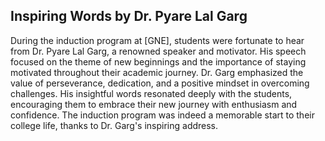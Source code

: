 ## Inspiring Words by Dr. Pyare Lal Garg

During the induction program at [GNE], students were fortunate to hear from Dr. Pyare Lal Garg, a renowned speaker and motivator. His speech focused on the theme of new beginnings and the importance of staying motivated throughout their academic journey. Dr. Garg emphasized the value of perseverance, dedication, and a positive mindset in overcoming challenges. His insightful words resonated deeply with the students, encouraging them to embrace their new journey with enthusiasm and confidence. The induction program was indeed a memorable start to their college life, thanks to Dr. Garg's inspiring address.
